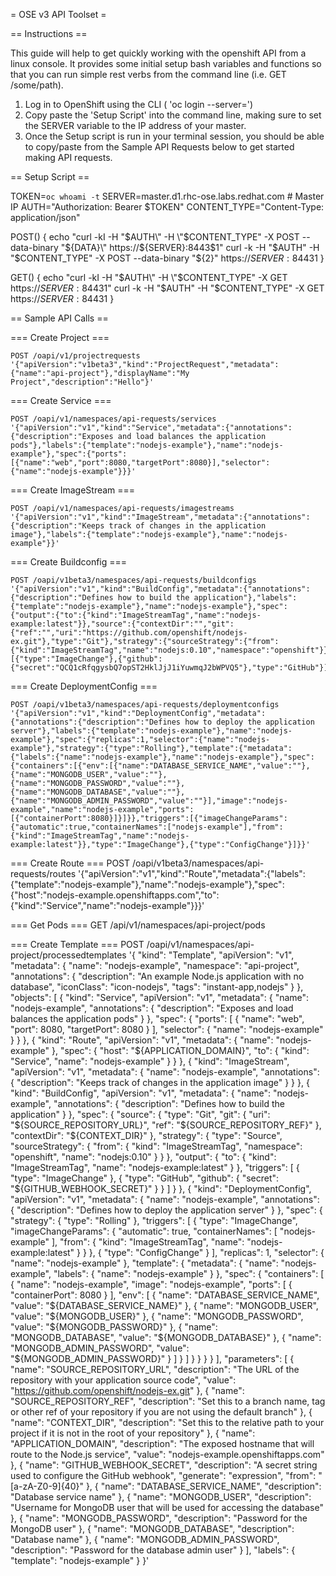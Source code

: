 = OSE v3 API Toolset =

== Instructions ==

This guide will help to get quickly working with the openshift API from a linux console. It provides some initial setup bash variables and functions so that you can run simple rest verbs from the command line (i.e. GET /some/path).

1. Log in to OpenShift using the CLI ( 'oc login --server=<master ip>')
2. Copy paste the 'Setup Script' into the command line, making sure to set the SERVER variable to the IP address of your master.
3. Once the Setup script is run in your terminal session, you should be able to copy/paste from the Sample API Requests below to get started making API requests.

== Setup Script ==

TOKEN=`oc whoami -t`
SERVER=master.d1.rhc-ose.labs.redhat.com # Master IP
AUTH="Authorization: Bearer $TOKEN"
CONTENT_TYPE="Content-Type: application/json"


POST() {
  echo "curl -kI -H \"$AUTH\" -H \"$CONTENT_TYPE\" -X POST --data-binary \"${DATA}\" https://${SERVER}:8443$1"
  curl -k -H "$AUTH" -H "$CONTENT_TYPE" -X POST --data-binary "${2}" https://${SERVER}:8443$1
}

GET() { 
  echo "curl -kI -H \"$AUTH\" -H \"$CONTENT_TYPE\" -X GET https://${SERVER}:8443$1"
  curl -k -H "$AUTH" -H "$CONTENT_TYPE" -X GET https://${SERVER}:8443$1 
}

== Sample API Calls ==

=== Create Project ===
```
POST /oapi/v1/projectrequests '{"apiVersion":"v1beta3","kind":"ProjectRequest","metadata":{"name":"api-project"},"displayName":"My Project","description":"Hello"}'
```

=== Create Service ===
```
POST /oapi/v1/namespaces/api-requests/services '{"apiVersion":"v1","kind":"Service","metadata":{"annotations":{"description":"Exposes and load balances the application pods"},"labels":{"template":"nodejs-example"},"name":"nodejs-example"},"spec":{"ports":[{"name":"web","port":8080,"targetPort":8080}],"selector":{"name":"nodejs-example"}}}'
```

=== Create ImageStream ===
```
POST /oapi/v1/namespaces/api-requests/imagestreams '{"apiVersion":"v1","kind":"ImageStream","metadata":{"annotations":{"description":"Keeps track of changes in the application image"},"labels":{"template":"nodejs-example"},"name":"nodejs-example"}}'
```

=== Create Buildconfig ===
```
POST /oapi/v1beta3/namespaces/api-requests/buildconfigs '{"apiVersion":"v1","kind":"BuildConfig","metadata":{"annotations":{"description":"Defines how to build the application"},"labels":{"template":"nodejs-example"},"name":"nodejs-example"},"spec":{"output":{"to":{"kind":"ImageStreamTag","name":"nodejs-example:latest"}},"source":{"contextDir":"","git":{"ref":"","uri":"https://github.com/openshift/nodejs-ex.git"},"type":"Git"},"strategy":{"sourceStrategy":{"from":{"kind":"ImageStreamTag","name":"nodejs:0.10","namespace":"openshift"}},"type":"Source"},"triggers":[{"type":"ImageChange"},{"github":{"secret":"QCQ1cRfqgysbQ7opST2HklJjJ1iYuwmqJ2bWPVQ5"},"type":"GitHub"}]}}'
```

=== Create DeploymentConfig ===
```
POST /oapi/v1beta3/namespaces/api-requests/deploymentconfigs '{"apiVersion":"v1","kind":"DeploymentConfig","metadata":{"annotations":{"description":"Defines how to deploy the application server"},"labels":{"template":"nodejs-example"},"name":"nodejs-example"},"spec":{"replicas":1,"selector":{"name":"nodejs-example"},"strategy":{"type":"Rolling"},"template":{"metadata":{"labels":{"name":"nodejs-example"},"name":"nodejs-example"},"spec":{"containers":[{"env":[{"name":"DATABASE_SERVICE_NAME","value":""},{"name":"MONGODB_USER","value":""},{"name":"MONGODB_PASSWORD","value":""},{"name":"MONGODB_DATABASE","value":""},{"name":"MONGODB_ADMIN_PASSWORD","value":""}],"image":"nodejs-example","name":"nodejs-example","ports":[{"containerPort":8080}]}]}},"triggers":[{"imageChangeParams":{"automatic":true,"containerNames":["nodejs-example"],"from":{"kind":"ImageStreamTag","name":"nodejs-example:latest"}},"type":"ImageChange"},{"type":"ConfigChange"}]}}'
```

=== Create Route ===
POST /oapi/v1beta3/namespaces/api-requests/routes '{"apiVersion":"v1","kind":"Route","metadata":{"labels":{"template":"nodejs-example"},"name":"nodejs-example"},"spec":{"host":"nodejs-example.openshiftapps.com","to":{"kind":"Service","name":"nodejs-example"}}}'

=== Get Pods ===
GET /api/v1/namespaces/api-project/pods

=== Create Template ===
POST /oapi/v1/namespaces/api-project/processedtemplates '{
    "kind": "Template",
    "apiVersion": "v1",
    "metadata": {
        "name": "nodejs-example",
        "namespace": "api-project",
        "annotations": {
            "description": "An example Node.js application with no database",
            "iconClass": "icon-nodejs",
            "tags": "instant-app,nodejs"
        }
    },
    "objects": [
        {
            "kind": "Service",
            "apiVersion": "v1",
            "metadata": {
                "name": "nodejs-example",
                "annotations": {
                    "description": "Exposes and load balances the application pods"
                }
            },
            "spec": {
                "ports": [
                    {
                        "name": "web",
                        "port": 8080,
                        "targetPort": 8080
                    }
                ],
                "selector": {
                    "name": "nodejs-example"
                }
            }
        },
        {
            "kind": "Route",
            "apiVersion": "v1",
            "metadata": {
                "name": "nodejs-example"
            },
            "spec": {
                "host": "${APPLICATION_DOMAIN}",
                "to": {
                    "kind": "Service",
                    "name": "nodejs-example"
                }
            }
        },
        {
            "kind": "ImageStream",
            "apiVersion": "v1",
            "metadata": {
                "name": "nodejs-example",
                "annotations": {
                    "description": "Keeps track of changes in the application image"
                }
            }
        },
        {
            "kind": "BuildConfig",
            "apiVersion": "v1",
            "metadata": {
                "name": "nodejs-example",
                "annotations": {
                    "description": "Defines how to build the application"
                }
            },
            "spec": {
                "source": {
                    "type": "Git",
                    "git": {
                        "uri": "${SOURCE_REPOSITORY_URL}",
                        "ref": "${SOURCE_REPOSITORY_REF}"
                    },
                    "contextDir": "${CONTEXT_DIR}"
                },
                "strategy": {
                    "type": "Source",
                    "sourceStrategy": {
                        "from": {
                            "kind": "ImageStreamTag",
                            "namespace": "openshift",
                            "name": "nodejs:0.10"
                        }
                    }
                },
                "output": {
                    "to": {
                        "kind": "ImageStreamTag",
                        "name": "nodejs-example:latest"
                    }
                },
                "triggers": [
                    {
                        "type": "ImageChange"
                    },
                    {
                        "type": "GitHub",
                        "github": {
                            "secret": "${GITHUB_WEBHOOK_SECRET}"
                        }
                    }
                ]
            }
        },
        {
            "kind": "DeploymentConfig",
            "apiVersion": "v1",
            "metadata": {
                "name": "nodejs-example",
                "annotations": {
                    "description": "Defines how to deploy the application server"
                }
            },
            "spec": {
                "strategy": {
                    "type": "Rolling"
                },
                "triggers": [
                    {
                        "type": "ImageChange",
                        "imageChangeParams": {
                            "automatic": true,
                            "containerNames": [
                                "nodejs-example"
                            ],
                            "from": {
                                "kind": "ImageStreamTag",
                                "name": "nodejs-example:latest"
                            }
                        }
                    },
                    {
                        "type": "ConfigChange"
                    }
                ],
                "replicas": 1,
                "selector": {
                    "name": "nodejs-example"
                },
                "template": {
                    "metadata": {
                        "name": "nodejs-example",
                        "labels": {
                            "name": "nodejs-example"
                        }
                    },
                    "spec": {
                        "containers": [
                            {
                                "name": "nodejs-example",
                                "image": "nodejs-example",
                                "ports": [
                                    {
                                        "containerPort": 8080
                                    }
                                ],
                                "env": [
                                    {
                                        "name": "DATABASE_SERVICE_NAME",
                                        "value": "${DATABASE_SERVICE_NAME}"
                                    },
                                    {
                                        "name": "MONGODB_USER",
                                        "value": "${MONGODB_USER}"
                                    },
                                    {
                                        "name": "MONGODB_PASSWORD",
                                        "value": "${MONGODB_PASSWORD}"
                                    },
                                    {
                                        "name": "MONGODB_DATABASE",
                                        "value": "${MONGODB_DATABASE}"
                                    },
                                    {
                                        "name": "MONGODB_ADMIN_PASSWORD",
                                        "value": "${MONGODB_ADMIN_PASSWORD}"
                                    }
                                ]
                            }
                        ]
                    }
                }
            }
        }
    ],
    "parameters": [
        {
            "name": "SOURCE_REPOSITORY_URL",
            "description": "The URL of the repository with your application source code",
            "value": "https://github.com/openshift/nodejs-ex.git"
        },
        {
            "name": "SOURCE_REPOSITORY_REF",
            "description": "Set this to a branch name, tag or other ref of your repository if you are not using the default branch"
        },
        {
            "name": "CONTEXT_DIR",
            "description": "Set this to the relative path to your project if it is not in the root of your repository"
        },
        {
            "name": "APPLICATION_DOMAIN",
            "description": "The exposed hostname that will route to the Node.js service",
            "value": "nodejs-example.openshiftapps.com"
        },
        {
            "name": "GITHUB_WEBHOOK_SECRET",
            "description": "A secret string used to configure the GitHub webhook",
            "generate": "expression",
            "from": "[a-zA-Z0-9]{40}"
        },
        {
            "name": "DATABASE_SERVICE_NAME",
            "description": "Database service name"
        },
        {
            "name": "MONGODB_USER",
            "description": "Username for MongoDB user that will be used for accessing the database"
        },
        {
            "name": "MONGODB_PASSWORD",
            "description": "Password for the MongoDB user"
        },
        {
            "name": "MONGODB_DATABASE",
            "description": "Database name"
        },
        {
            "name": "MONGODB_ADMIN_PASSWORD",
            "description": "Password for the database admin user"
        }
    ],
    "labels": {
        "template": "nodejs-example"
    }
}'





